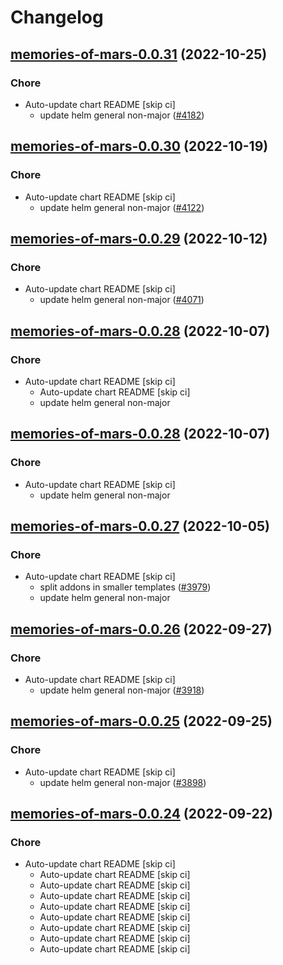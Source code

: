 # Changelog



## [memories-of-mars-0.0.31](https://github.com/truecharts/charts/compare/memories-of-mars-0.0.30...memories-of-mars-0.0.31) (2022-10-25)

### Chore

- Auto-update chart README [skip ci]
  - update helm general non-major ([#4182](https://github.com/truecharts/charts/issues/4182))




## [memories-of-mars-0.0.30](https://github.com/truecharts/charts/compare/memories-of-mars-0.0.29...memories-of-mars-0.0.30) (2022-10-19)

### Chore

- Auto-update chart README [skip ci]
  - update helm general non-major ([#4122](https://github.com/truecharts/charts/issues/4122))




## [memories-of-mars-0.0.29](https://github.com/truecharts/charts/compare/memories-of-mars-0.0.28...memories-of-mars-0.0.29) (2022-10-12)

### Chore

- Auto-update chart README [skip ci]
  - update helm general non-major ([#4071](https://github.com/truecharts/charts/issues/4071))




## [memories-of-mars-0.0.28](https://github.com/truecharts/charts/compare/memories-of-mars-0.0.27...memories-of-mars-0.0.28) (2022-10-07)

### Chore

- Auto-update chart README [skip ci]
  - Auto-update chart README [skip ci]
  - update helm general non-major




## [memories-of-mars-0.0.28](https://github.com/truecharts/charts/compare/memories-of-mars-0.0.27...memories-of-mars-0.0.28) (2022-10-07)

### Chore

- Auto-update chart README [skip ci]
  - update helm general non-major




## [memories-of-mars-0.0.27](https://github.com/truecharts/charts/compare/memories-of-mars-0.0.26...memories-of-mars-0.0.27) (2022-10-05)

### Chore

- Auto-update chart README [skip ci]
  - split addons in smaller templates ([#3979](https://github.com/truecharts/charts/issues/3979))
  - update helm general non-major




## [memories-of-mars-0.0.26](https://github.com/truecharts/charts/compare/memories-of-mars-0.0.25...memories-of-mars-0.0.26) (2022-09-27)

### Chore

- Auto-update chart README [skip ci]
  - update helm general non-major ([#3918](https://github.com/truecharts/charts/issues/3918))




## [memories-of-mars-0.0.25](https://github.com/truecharts/charts/compare/memories-of-mars-0.0.24...memories-of-mars-0.0.25) (2022-09-25)

### Chore

- Auto-update chart README [skip ci]
  - update helm general non-major ([#3898](https://github.com/truecharts/charts/issues/3898))




## [memories-of-mars-0.0.24](https://github.com/truecharts/charts/compare/memories-of-mars-0.0.23...memories-of-mars-0.0.24) (2022-09-22)

### Chore

- Auto-update chart README [skip ci]
  - Auto-update chart README [skip ci]
  - Auto-update chart README [skip ci]
  - Auto-update chart README [skip ci]
  - Auto-update chart README [skip ci]
  - Auto-update chart README [skip ci]
  - Auto-update chart README [skip ci]
  - Auto-update chart README [skip ci]
  - Auto-update chart README [skip ci]
